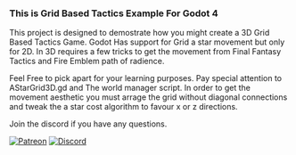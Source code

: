 ### This is Grid Based Tactics Example For Godot 4

This project is designed to demostrate how you might create a 3D Grid Based Tactics Game. Godot Has support for Grid a star movement but only for 2D. In 3D requires a few tricks to get the movement from Final Fantasy Tactics and Fire Emblem path of radience.

Feel Free to pick apart for your learning purposes. Pay special attention to AStarGrid3D.gd and The world manager script. In order to get the movement aesthetic you must arrage the grid without diagonal connections and tweak the a star cost algorithm to favour x or z directions.

Join the discord if you have any questions.


[![Patreon](https://img.shields.io/badge/Patreon-Support%20this%20Project-%23f1465a?style=for-the-badge)](https://patreon.com/ChaffGames) [![Discord](https://img.shields.io/discord/865048184160911421?style=for-the-badge&logo=Discord&label=Discord)](https://discord.gg/Exzd8QmKrU)

